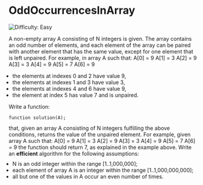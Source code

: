
# OddOccurrencesInArray

![Difficulty: Easy](https://img.shields.io/badge/Difficulty-Easy-green)

A non-empty array A consisting of N integers is given. The array contains an odd number of elements, and each element of the array can be paired with another element that has the same value, except for one element that is left unpaired.
For example, in array A such that:
  A[0] = 9  A[1] = 3  A[2] = 9
  A[3] = 3  A[4] = 9  A[5] = 7
  A[6] = 9
<ul style="margin: 10px;padding: 0px;"><li>the elements at indexes 0 and 2 have value 9,</li>
<li>the elements at indexes 1 and 3 have value 3,</li>
<li>the elements at indexes 4 and 6 have value 9,</li>
<li>the element at index 5 has value 7 and is unpaired.</li>
</ul>

Write a function:
<p style="font-family: monospace; font-size: 9pt; display: block; white-space: pre-wrap"><tt>function solution(A);</tt></p>
that, given an array A consisting of N integers fulfilling the above conditions, returns the value of the unpaired element.
For example, given array A such that:
  A[0] = 9  A[1] = 3  A[2] = 9
  A[3] = 3  A[4] = 9  A[5] = 7
  A[6] = 9
the function should return 7, as explained in the example above.
Write an <b><b>efficient</b></b> algorithm for the following assumptions:
<ul style="margin: 10px;padding: 0px;"><li>N is an odd integer within the range [1..1,000,000];</li>
<li>each element of array A is an integer within the range [<span class="number">1</span>..<span class="number">1,000,000,000</span>];</li>
<li>all but one of the values in A occur an even number of times.</li>
</ul>


